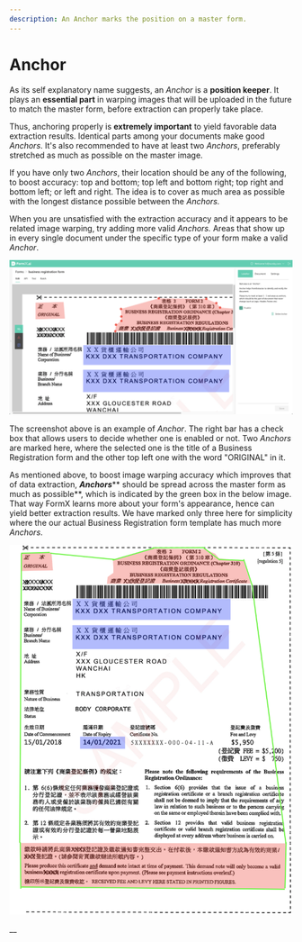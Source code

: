 ```yaml
---
description: An Anchor marks the position on a master form.
---
```


# Anchor

As its self explanatory name suggests, an _Anchor_ is a **position keeper**. It plays an **essential part** in warping images that will be uploaded in the future to match the master form, before extraction can properly take place.

Thus, anchoring properly is **extremely important** to yield favorable data extraction results. Identical parts among your documents make good _Anchors_. It's also recommended to have at least two _Anchors_, preferably stretched as much as possible on the master image.

If you have only two _Anchors_, their location should be any of the following, to boost accuracy: top and bottom; top left and bottom right; top right and bottom left; or left and right. The idea is to cover as much area as possible with the longest distance possible between the _Anchors._

When you are unsatisfied with the extraction accuracy and it appears to be related image warping, try adding more valid _Anchors._ Areas that show up in every single document under the specific type of your form make a valid _Anchor_.

![](<../../.gitbook/assets/Screenshot 2021-01-15 at 8.03.35 PM.png>)

The screenshot above is an example of _Anchor_. The right bar has a check box that allows users to decide whether one is enabled or not. Two _Anchors_ are marked here, where the selected one is the title of a Business Registration form and the other top left one with the word "ORIGINAL" in it.

As mentioned above, to boost image warping accuracy which improves that of data extraction, _**Anchors**_** should be spread across the master form as much as possible**, which is indicated by the green box in the below image. That way FormX learns more about your form's appearance, hence can yield better extraction results. We have marked only three here for simplicity where the our actual Business Registration form template has much more _Anchors_.

![](<../../.gitbook/assets/Screenshot 2021-01-15 at 8.23.22 PM.png>)

__
